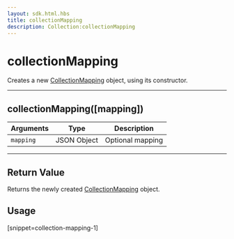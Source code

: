 ```yaml
---
layout: sdk.html.hbs
title: collectionMapping
description: Collection:collectionMapping
---
```


# collectionMapping

Creates a new [CollectionMapping](/sdk-reference/js/5/collection-mapping/) object, using its constructor.

---

## collectionMapping([mapping])

| Arguments | Type        | Description      |
| --------- | ----------- | ---------------- |
| `mapping` | JSON Object | Optional mapping |

---

## Return Value

Returns the newly created [CollectionMapping](/sdk-reference/js/5/collection-mapping/) object.

## Usage

[snippet=collection-mapping-1]
